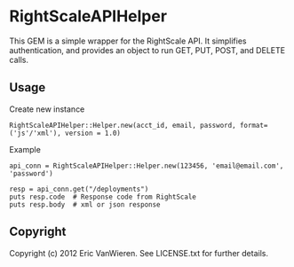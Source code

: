 RightScaleAPIHelper
=========================

This GEM is a simple wrapper for the RightScale API. It simplifies authentication, and provides an object to run GET, PUT, POST, and DELETE calls.

Usage
-----
  Create new instance 

    RightScaleAPIHelper::Helper.new(acct_id, email, password, format=('js'/'xml'), version = 1.0)

  Example

    api_conn = RightScaleAPIHelper::Helper.new(123456, 'email@email.com', 'password')

    resp = api_conn.get("/deployments")
    puts resp.code  # Response code from RightScale
    puts resp.body  # xml or json response


Copyright
---------

Copyright (c) 2012 Eric VanWieren. See LICENSE.txt for
further details.

